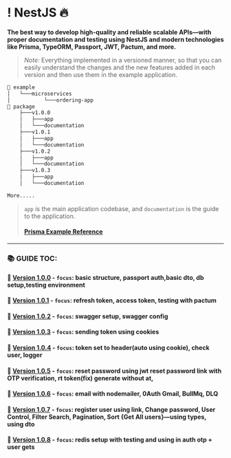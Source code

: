 # ! NestJS 🔥

**The best way to develop high-quality and reliable scalable APIs—with proper documentation and testing using NestJS and modern technologies like Prisma, TypeORM, Passport, JWT, Pactum, and more.**

> _Note:_ Everything implemented in a versioned manner, so that you can easily understand the changes and the new features added in each version and then use them in the example application.





```markdown
📂 example
│   └───microservices
│           └───ordering-app
📂 package
    ├───v1.0.0 
    │   ├───app 
    │   └───documentation
    ├───v1.0.1
    │   ├───app 
    │   └───documentation
    ├───v1.0.2 
    │   ├───app 
    │   └───documentation
    ├───v1.0.3
    │   ├───app
    │   └───documentation

More.....
``` 
> `app` is the main application codebase, and `documentation` is the guide to the application.
> #### [Prisma Example Reference ](https://github.com/Subham-Maity/prisma-the-ultimate-resource/blob/main/prisma/schema.prisma)
-------


### 📚 GUIDE TOC:

#### 📌 [Version 1.0.0](package/v1.0.0/documentation/README.md) - `focus`: basic structure, passport auth,basic dto, db setup,testing environment

#### 📌 [Version 1.0.1](package/v1.0.1/documentation/README.md) - `focus`: refresh token, access token, testing with pactum

#### 📌 [Version 1.0.2](package/v1.0.2/documentation/README.md) - `focus`: swagger setup, swagger config

#### 📌 [Version 1.0.3](package/v1.0.3/documentation/README.md) - `focus`: sending token using cookies

#### 📌 [Version 1.0.4](package/v1.0.4/documentation/README.md) - `focus`: token set to header(auto using cookie), check user, logger

#### 📌 [Version 1.0.5](package/v1.0.5/documentation/README.md) - `focus`: reset password using jwt reset password link with OTP verification, rt token(fix) generate without at,

#### 📌 [Version 1.0.6](package/v1.0.6/documentation/README.md) - `focus`: email with nodemailer, 0Auth Gmail, BullMq, DLQ

#### 📌 [Version 1.0.7](package/v1.0.7/documentation/README.md) - `focus`: register user using link, Change password, User Control, Filter Search, Pagination, Sort {Get All users}—using types, using dto
#### 📌 [Version 1.0.8](package/v1.0.8/documentation/README.md) - `focus`: redis setup with testing and using in auth otp + user gets